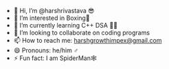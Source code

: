 - 👋 Hi, I’m @harshrivastava 😎
- 👀 I’m interested in Boxing🥊
- 🌱 I’m currently learning C++ DSA 😶‍🌫️
- 💞️ I’m looking to collaborate on coding programs
- 📫 How to reach me: harshgrowthimpex@gmail.com
- 😄 Pronouns: he/him ♂️
- ⚡ Fun fact: I am SpiderMan🕸️

<!---
harshrivastava/harshrivastava is a ✨ special ✨ repository because its `README.md` (this file) appears on your GitHub profile.
You can click the Preview link to take a look at your changes.
--->
